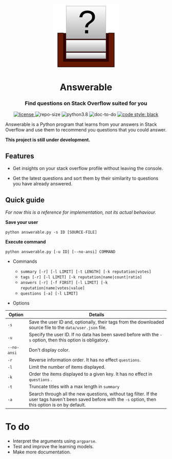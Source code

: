<p align="center">
    <img src="doc/logo.svg" height="200px" alt="logo" title="Answerable">
</p>
<h1 align="center">Answerable</h1>
<h3 align="center">Find questions on Stack Overflow suited for you</h3>
<p align="center">
	<a href="LICENSE">
        <img alt="license" src="https://img.shields.io/badge/license-MIT-informational">
    </a>
	<img alt="repo-size" src="https://img.shields.io/github/repo-size/MiguelMJ/Answerable">
	<img alt="python3.8" src="https://img.shields.io/badge/python-3.8-informational">  
	<img alt="doc-to-do" src="https://img.shields.io/badge/documentation-To_do-important">
	<a href="https://github.com/psf/black">
        <img alt="code style: black" src="https://img.shields.io/badge/code%20style-black-000000.svg">
    </a>
</p>
Answerable is a Python program that learns from your answers in Stack Overflow and use them to recommend you questions that you could answer.

**This project is still under development.**

## Features

- Get insights on your stack overflow profile without leaving the console.

- Get the latest questions and sort them by their similarity to questions you have already answered.

## Quick guide

_For now this is a reference for implementation, not its actual behaviour._

**Save your user**

```
python answerable.py -s ID [SOURCE-FILE]
```
**Execute command**

```
python answerable.py [-u ID] [--no-ansi] COMMAND
```
- Commands
  - `summary [-r] [-l LIMIT] [-t LENGTH] [-k reputation|votes]`
  - `tags [-r] [-l LIMIT] [-k reputation|name|count|ratio]`
  - `answers [-r] [-f FIRST] [-l LIMIT] [-k reputation|name|votes|value]`
  - `questions [-a] [-l LIMIT]`

- Options

| Option      | Details                                                      |
| ----------- | ------------------------------------------------------------ |
| `-s`        | Save the user ID and, optionally, their tags from the downloaded source file to the `data/user.json` file. |
| `-u`        | Specify the user ID. If no data has been saved before with the `-s` option, then this option is obligatory. |
| `--no-ansi` | Don't display color.                                         |
| `-r`        | Reverse information order. It has no effect `questions`.     |
| `-l`        | Limit the number of items displayed.                         |
| `-k`        | Order the items displayed to a given key. It has no effect in `questions` . |
| `-t`        | Truncate titles with a max length in `summary`               |
| `-a`        | Search through all the new questions, without tag filter. If the user tags haven't been saved before with the `-s` option, then this  option is on by default. |

# To do

- Interpret the arguments using `argparse`.
- Test and improve the learning models.
- Make more documentation.